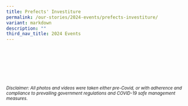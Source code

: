 ```yaml
---
title: Prefects' Investiture
permalink: /our-stories/2024-events/prefects-investiture/
variant: markdown
description: ""
third_nav_title: 2024 Events
---
```




<br><br><br><br><br><br>
<sup>_Disclaimer: All photos and videos were taken either pre-Covid, or with adherence and compliance to prevailing government regulations and COVID-19 safe management measures._</sup>